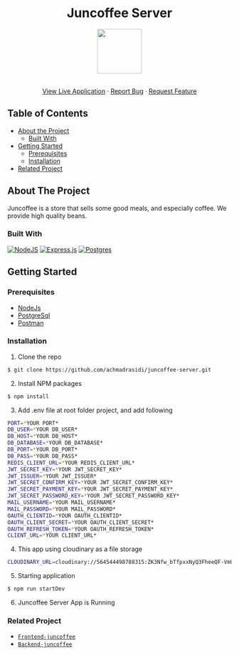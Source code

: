 <p align="center">

  <h1 align="center">Juncoffee Server</h1>
  <p align="center">
    <image align="center" width="100" src='./static/assets/img/coffee 1.png' />
  </p>

  <p align="center">
    <br />
    <a href="https://juncoffe.netlify.app/">View Live Application</a>
    ·
    <a href="https://github.com/achmadrasidi/juncoffee/issues">Report Bug</a>
    ·
    <a href="https://github.com/achmadrasidi/juncoffee/issues">Request Feature</a>
  </p>
</p>

## Table of Contents

- [About the Project](#about-the-project)
  - [Built With](#built-with)
- [Getting Started](#getting-started)
  - [Prerequisites](#prerequisites)
  - [Installation](#installation)
- [Related Project](#related-project)

## About The Project

Juncoffee is a store that sells some good meals, and especially coffee. We provide high quality beans.

### Built With

[![NodeJS](https://img.shields.io/badge/node.js-6DA55F?style=for-the-badge&logo=node.js&logoColor=white)](https://nodejs.org/en/)
[![Express.js](https://img.shields.io/badge/express.js-%23404d59.svg?style=for-the-badge&logo=express&logoColor=%2361DAFB)](https://expressjs.com/)
[![Postgres](https://img.shields.io/badge/postgres-%23316192.svg?style=for-the-badge&logo=postgresql&logoColor=white)](https://www.postgresql.org/)
<br>

## Getting Started

### Prerequisites

- [NodeJs](https://nodejs.org/)
- [PostgreSql](https://www.postgresql.org/)
- [Postman](https://www.postman.com/)

### Installation

1. Clone the repo

```sh
$ git clone https://github.com/achmadrasidi/juncoffee-server.git
```

2. Install NPM packages

```sh
$ npm install
```

3. Add .env file at root folder project, and add following

```sh
PORT=*YOUR PORT*
DB_USER=*YOUR DB_USER*
DB_HOST=*YOUR DB_HOST*
DB_DATABASE=*YOUR DB_DATABASE*
DB_PORT=*YOUR DB_PORT*
DB_PASS=*YOUR DB_PASS*
REDIS_CLIENT_URL=*YOUR REDIS_CLIENT_URL*
JWT_SECRET_KEY=*YOUR JWT_SECRET_KEY*
JWT_ISSUER=*YOUR JWT_ISSUER*
JWT_SECRET_CONFIRM_KEY=*YOUR JWT_SECRET_CONFIRM_KEY*
JWT_SECRET_PAYMENT_KEY=*YOUR JWT_SECRET_PAYMENT_KEY*
JWT_SECRET_PASSWORD_KEY=*YOUR JWT_SECRET_PASSWORD_KEY*
MAIL_USERNAME=*YOUR MAIL_USERNAME*
MAIL_PASSWORD=*YOUR MAIL_PASSWORD*
OAUTH_CLIENTID=*YOUR OAUTH_CLIENTID*
OAUTH_CLIENT_SECRET=*YOUR OAUTH_CLIENT_SECRET*
OAUTH_REFRESH_TOKEN=*YOUR OAUTH_REFRESH_TOKEN*
CLIENT_URL=*YOUR CLIENT_URL*
```

4. This app using cloudinary as a file storage

```sh
CLOUDINARY_URL=cloudinary://564544498788315:ZK3Nfw_bTfpxxNyQ3FheeQF-VmU@dyo0qolq4
```

5. Starting application

```sh
$ npm run startDev
```

6. Juncoffee Server App is Running

### Related Project

- [`Frontend-juncoffee`](https://github.com/achmadrasidi/juncoffee-client)
- [`Backend-juncoffee`](https://github.com/achmadrasidi/juncoffee-server)
